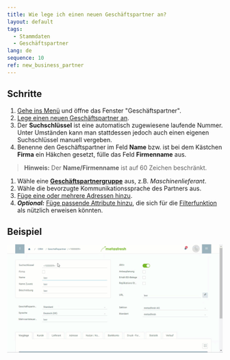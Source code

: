 ```yaml
---
title: Wie lege ich einen neuen Geschäftspartner an?
layout: default
tags:
  - Stammdaten
  - Geschäftspartner
lang: de
sequence: 10
ref: new_business_partner
---
```


## Schritte
1. [Gehe ins Menü](Menu) und öffne das Fenster "Geschäftspartner".
1. [Lege einen neuen Geschäftspartner an](Neuer_Datensatz_Fenster_Webui).
1. Der **Suchschlüssel** ist eine automatisch zugewiesene laufende Nummer. Unter Umständen kann man stattdessen jedoch auch einen eigenen Suchschlüssel manuell vergeben.
1. Benenne den Geschäftspartner im Feld **Name** bzw. ist bei dem Kästchen **Firma** ein Häkchen gesetzt, fülle das Feld **Firmenname** aus.
 >**Hinweis:** Der **Name/Firmenname** ist auf 60 Zeichen beschränkt.

1. Wähle eine [**Geschäftspartnergruppe**](Neue_Geschaeftspartnergruppe) aus, z.B. *Maschinenlieferant*.
1. Wähle die bevorzugte Kommunikationssprache des Partners aus.
1. [Füge eine oder mehrere Adressen hinzu](Adresse_erfassen_Tab).
1. ***Optional:*** [Füge passende Attribute hinzu](Attribute_GP_hinzufuegen), die sich für die [Filterfunktion](Filterfunktion) als nützlich erweisen könnten.

## Beispiel
![](assets/Neuer_Geschaeftspartner.gif)
